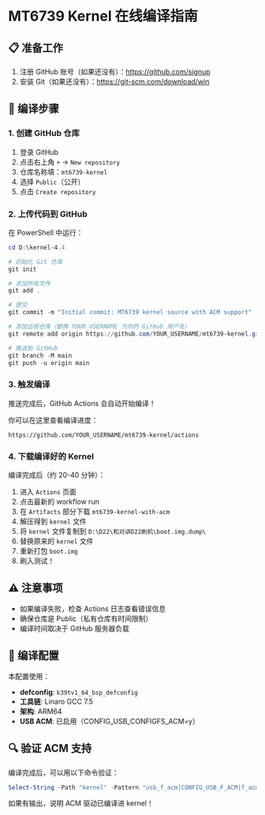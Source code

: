 # MT6739 Kernel 在线编译指南

## 📋 准备工作

1. 注册 GitHub 账号（如果还没有）：https://github.com/signup
2. 安装 Git（如果还没有）：https://git-scm.com/download/win

## 🚀 编译步骤

### 1. 创建 GitHub 仓库

1. 登录 GitHub
2. 点击右上角 `+` → `New repository`
3. 仓库名称填：`mt6739-kernel`
4. 选择 `Public`（公开）
5. 点击 `Create repository`

### 2. 上传代码到 GitHub

在 PowerShell 中运行：

```powershell
cd D:\kernel-4.4

# 初始化 Git 仓库
git init

# 添加所有文件
git add .

# 提交
git commit -m "Initial commit: MT6739 kernel source with ACM support"

# 添加远程仓库（替换 YOUR_USERNAME 为你的 GitHub 用户名）
git remote add origin https://github.com/YOUR_USERNAME/mt6739-kernel.git

# 推送到 GitHub
git branch -M main
git push -u origin main
```

### 3. 触发编译

推送完成后，GitHub Actions 会自动开始编译！

你可以在这里查看编译进度：
```
https://github.com/YOUR_USERNAME/mt6739-kernel/actions
```

### 4. 下载编译好的 Kernel

编译完成后（约 20-40 分钟）：

1. 进入 `Actions` 页面
2. 点击最新的 workflow run
3. 在 `Artifacts` 部分下载 `mt6739-kernel-with-acm`
4. 解压得到 `kernel` 文件
5. 将 `kernel` 文件复制到 `D:\D22\和对讲D22刷机\boot.img.dump\`
6. 替换原来的 `kernel` 文件
7. 重新打包 `boot.img`
8. 刷入测试！

## ⚠️ 注意事项

- 如果编译失败，检查 Actions 日志查看错误信息
- 确保仓库是 Public（私有仓库有时间限制）
- 编译时间取决于 GitHub 服务器负载

## 🎯 编译配置

本配置使用：
- **defconfig**: `k39tv1_64_bsp_defconfig`
- **工具链**: Linaro GCC 7.5
- **架构**: ARM64
- **USB ACM**: 已启用（CONFIG_USB_CONFIGFS_ACM=y）

## 🔍 验证 ACM 支持

编译完成后，可以用以下命令验证：

```powershell
Select-String -Path "kernel" -Pattern "usb_f_acm|CONFIG_USB_F_ACM|f_acm"
```

如果有输出，说明 ACM 驱动已编译进 kernel！

